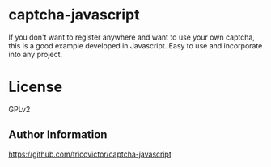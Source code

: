 # captcha-javascript

If you don't want to register anywhere and want to use your own captcha, this is a good example developed in Javascript. Easy to use and incorporate into any project.

# License

GPLv2

Author Information
------------------

https://github.com/tricovictor/captcha-javascript
